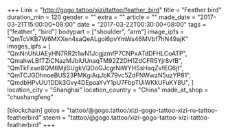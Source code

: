 +++
Link = "http://gogo.tattoo/xizi/tattoo/feather_bird"
title = "Feather bird"
duration_min = 120
gender = ""
extra = ""
article = ""
made_date = "2017-03-21T15:00:00+08:00"
date = "2017-03-22T00:30:00+08:00"
tags = ["feather", "bird"]
bodypart = ["shoulder", "arm"]
image_ipfs = "QmTcVKB7W6MXXen4saQeALgoi6pvYmWs46MVbf7hN49ajK"
images_ipfs = [  "QmNnUhUAEyHN7RR2t1wN1JcgjzmfP7CNPxATdDFHLCoATP",
  "QmahwLBfTZiCNazMJbiUUnaqTM92Z2DH1ZdCFR5Yjr8vfB",
  "QmTkFxwr8QM6MjiSUgkVQDoGJcgrNiWYHSsHaqZvfEG6jt",
  "QmTCJGDhnoeBUS23PMKgiAqJbK79vc5ZdFNWwzN5uzYP81",
  "QmdbHPvUU1DDk3Gvy4DEpaaYvY1pU7FbpTUiWKkUFuKY8U",
]
location_city = "Shanghai"
location_country = "China"
made_at_shop = "chushangfeng"

[blockchain]
golos = "tattoo/@gogo.tattoo/xizi-gogo-tattoo-xizi-ru-tattoo-featherbird"
steem = "tattoo/@gogo.tattoo/xizi-gogo-tattoo-xizi-tattoo-featherbird"
+++
